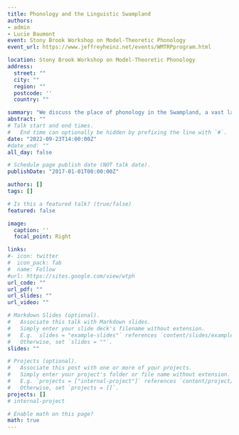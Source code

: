 ```yaml
---
title: Phonology and the Linguistic Swampland
authors:
- admin
- Lucie Baumont
event: Stony Brook Workshop on Model-Theoretic Phonology
event_url: https://www.jeffreyheinz.net/events/WMTRPprogram.html

location: Stony Brook Workshop on Model-Theoretic Phonology
address:
  street: ""
  city: ""
  region: ""
  postcode: ''
  country: ""

summary: "We discuss the place of phonology in the Swampland, a vast landscape of consistent-looking theories which are inconsistent with various theoretical constraints, and we pose some separating conditions. "
abstract: ""
# Talk start and end times.
#   End time can optionally be hidden by prefixing the line with `#`.
date: "2022-09-23T14:00:00Z"
#date_end: ""
all_day: false

# Schedule page publish date (NOT talk date).
publishDate: "2017-01-01T00:00:00Z"

authors: []
tags: []

# Is this a featured talk? (true/false)
featured: false

image:
  caption: ''
  focal_point: Right

links:
#- icon: twitter
#  icon_pack: fab
#  name: Follow
#url: https://sites.google.com/view/wtph
url_code: ""
url_pdf: ""
url_slides: ""
url_video: ""

# Markdown Slides (optional).
#   Associate this talk with Markdown slides.
#   Simply enter your slide deck's filename without extension.
#   E.g. `slides = "example-slides"` references `content/slides/example-slides.md`.
#   Otherwise, set `slides = ""`.
slides: ""

# Projects (optional).
#   Associate this post with one or more of your projects.
#   Simply enter your project's folder or file name without extension.
#   E.g. `projects = ["internal-project"]` references `content/project/deep-learning/index.md`.
#   Otherwise, set `projects = []`.
projects: []
# internal-project

# Enable math on this page?
math: true
---
```

